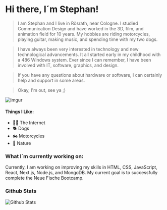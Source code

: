 # Hi there, I´m Stephan!

>I am Stephan and I live in Rösrath, near Cologne.
>I studied Communication Design and have worked in the 3D, film, and animation field for 10 years. My hobbies are riding motorcycles, playing guitar, making music, and spending time with my two dogs.

>I have always been very interested in technology and new technological advancements. It all started early in my childhood with a 486 Windows system. Ever since I can remember, I have been involved with IT, software, graphics, and design.

>If you have any questions about hardware or software, I can certainly help and support in some areas.

>Okay, I'm out, see ya ;)

![Imgur](https://imgur.com/Kp7i4U7.jpg)

#### Things I Like:
- :technologist: The Internet
- :dog2: Dogs
- :motorcycle: Motorcycles
- :herb: Nature
  
<!--
<h3>I am proficient with the following software:</h3>
<img height="32" width="32" src="https://cdn.simpleicons.org/cinema4d/white/" />
<img height="32" width="32" src="https://cdn.simpleicons.org/blender/white/" />
<img height="32" width="32" src="https://cdn.simpleicons.org/octanerender/white/" />
<img height="32" width="32" src="https://cdn.simpleicons.org/css3/white/" />
<img height="32" width="32" src="https://cdn.simpleicons.org/html5/white/" />
Cinema 4D
Blender
Redshift
Octane
Photoshop
DaVinci Resolve
-->

<h3>What I´m currently working on:</h3>
Currently, I am working on improving my skills in HTML, CSS, JavaScript, React, Next.js, Node.js, and MongoDB. My current goal is to successfully complete the Neue Fische Bootcamp.

<h3>Github Stats</h3>
<p><img src="https://github-readme-stats.vercel.app/api?username=stekug&hide=stars,issues&show_icons=true&theme=dracula" alt="Github Stats"></p>
